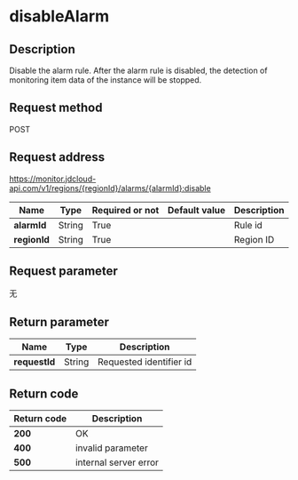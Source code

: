 # disableAlarm


## Description
Disable the alarm rule. After the alarm rule is disabled, the detection of monitoring item data of the instance will be stopped.

## Request method
POST

## Request address
https://monitor.jdcloud-api.com/v1/regions/{regionId}/alarms/{alarmId}:disable

|Name|Type|Required or not|Default value|Description|
|---|---|---|---|---|
|**alarmId**|String|True||Rule id|
|**regionId**|String|True||Region ID|

## Request parameter
无


## Return parameter
|Name|Type|Description|
|---|---|---|
|**requestId**|String|Requested identifier id|



## Return code
|Return code|Description|
|---|---|
|**200**|OK|
|**400**|invalid parameter|
|**500**|internal server error|
